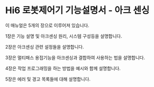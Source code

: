 ﻿# Hi6 로봇제어기 기능설명서 - 아크 센싱

이 매뉴얼은 5개의 장으로 이루어져 있습니다.

1장은 기능 설명 및 아크센싱 원리, 시스템 구성등을 설명합니다.

2장은 아크센싱 관련 설정들을 설명합니다.

3장은 멀티패스 용접기능을 아크센싱과 결합하여 사용하는 법을 설명합니다.

4장은 작업 프로그래밍을 하는 방법을 예시와 함께 설명합니다.

5장은 에러 및 경고 목록들에 대해 설명합니다.

<br>
